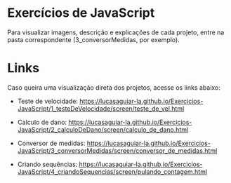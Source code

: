 # Exercícios de JavaScript
Para visualizar imagens, descrição e explicações de cada projeto, entre na pasta correspondente (3_conversorMedidas, por exemplo).

# Links
Caso queira uma visualização direta dos projetos, acesse os links abaixo:
 - Teste de velocidade:
 https://lucasaguiar-la.github.io/Exercicios-JavaScript/1_testeDeVelocidade/screen/teste_de_vel.html
 
 - Calculo de dano:
 https://lucasaguiar-la.github.io/Exercicios-JavaScript/2_calculoDeDano/screen/calculo_de_dano.html

 - Conversor de medidas:
 https://lucasaguiar-la.github.io/Exercicios-JavaScript/3_conversorMedidas/screen/conversor_de_medidas.html
 
  - Criando sequências:
 https://lucasaguiar-la.github.io/Exercicios-JavaScript/4_criandoSequencias/screen/pulando_contagem.html
